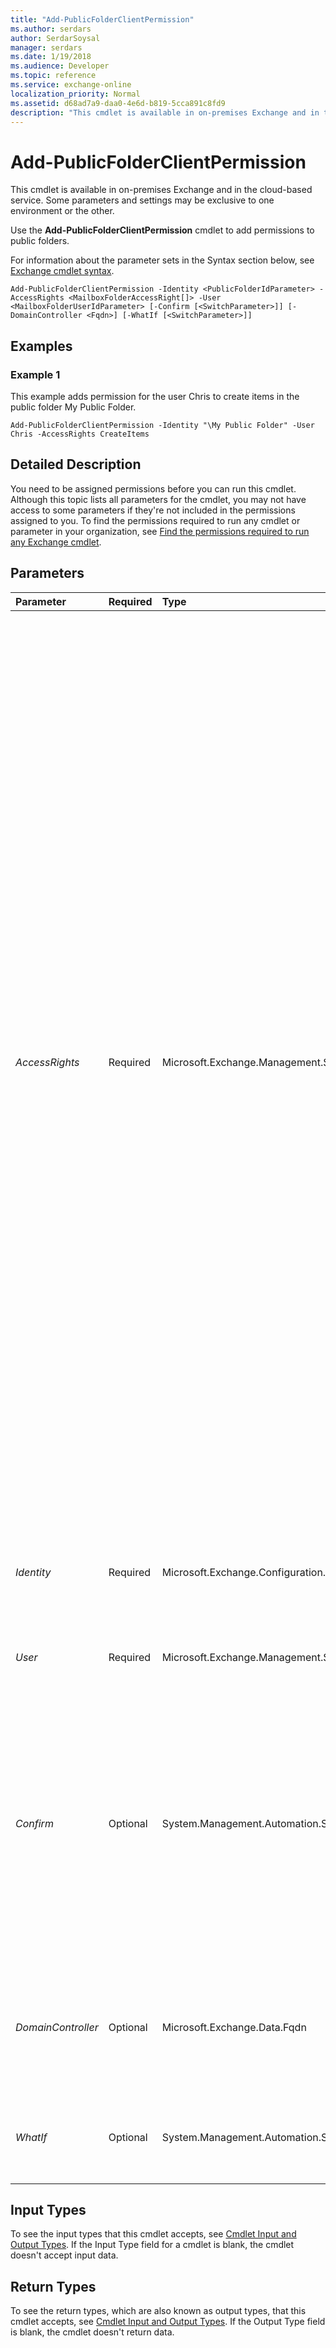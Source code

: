 ```yaml
---
title: "Add-PublicFolderClientPermission"
ms.author: serdars
author: SerdarSoysal
manager: serdars
ms.date: 1/19/2018
ms.audience: Developer
ms.topic: reference
ms.service: exchange-online
localization_priority: Normal
ms.assetid: d68ad7a9-daa0-4e6d-b819-5cca891c8fd9
description: "This cmdlet is available in on-premises Exchange and in the cloud-based service. Some parameters and settings may be exclusive to one environment or the other."
---
```


# Add-PublicFolderClientPermission

This cmdlet is available in on-premises Exchange and in the cloud-based service. Some parameters and settings may be exclusive to one environment or the other. 
  
Use the **Add-PublicFolderClientPermission** cmdlet to add permissions to public folders.
  
For information about the parameter sets in the Syntax section below, see [Exchange cmdlet syntax](https://technet.microsoft.com/library/bb123552.aspx). 
  
```
Add-PublicFolderClientPermission -Identity <PublicFolderIdParameter> -AccessRights <MailboxFolderAccessRight[]> -User <MailboxFolderUserIdParameter> [-Confirm [<SwitchParameter>]] [-DomainController <Fqdn>] [-WhatIf [<SwitchParameter>]]

```

## Examples
<a name="Examples"> </a>

### Example 1

This example adds permission for the user Chris to create items in the public folder My Public Folder.
  
```
Add-PublicFolderClientPermission -Identity "\My Public Folder" -User Chris -AccessRights CreateItems
```

## Detailed Description
<a name="DetailedDescription"> </a>

You need to be assigned permissions before you can run this cmdlet. Although this topic lists all parameters for the cmdlet, you may not have access to some parameters if they're not included in the permissions assigned to you. To find the permissions required to run any cmdlet or parameter in your organization, see [Find the permissions required to run any Exchange cmdlet](https://technet.microsoft.com/library/mt432940.aspx).
  
## Parameters
<a name="DetailedDescription"> </a>

|**Parameter**|**Required**|**Type**|**Description**|
|:-----|:-----|:-----|:-----|
| _AccessRights_ <br/> |Required  <br/> |Microsoft.Exchange.Management.StoreTasks.MailboxFolderAccessRight[]  <br/> | The _AccessRights_ parameter specifies the rights being added. This parameter accepts the following values: <br/>  `ReadItems`: The user has the right to read items within the specified public folder.  <br/>  `CreateItems`: The user has the right to create items within the specified public folder.  <br/>  `EditOwnedItems`: The user has the right to edit the items that the user owns in the specified public folder.  <br/>  `DeleteOwnedItems`: The user has the right to delete items that the user owns in the specified public folder.  <br/>  `EditAllItems`: The user has the right to edit all items in the specified public folder.  <br/>  `DeleteAllItems`: The user has the right to delete all items in the specified public folder.  <br/>  `CreateSubfolders`: The user has the right to create subfolders in the specified public folder.  <br/>  `FolderOwner`: The user is the owner of the specified public folder. The user has the right to view and move the public folder and create subfolders. The user can't read items, edit items, delete items, or create items.  <br/>  `FolderContact`: The user is the contact for the specified public folder.  <br/>  `FolderVisible`: The user can view the specified public folder, but can't read or edit items within the specified public folder.  <br/>  In addition to access rights, you can create rights based upon roles, which includes multiple access rights. This parameter accepts the following values for roles: <br/>  `None`: FolderVisible  <br/>  `Owner`: CreateItems, ReadItems, CreateSubfolders, FolderOwner, FolderContact, FolderVisible, EditOwnedItems, EditAllItems, DeleteOwnedItems, DeleteAllItems  <br/>  `PublishingEditor`: CreateItems, ReadItems, CreateSubfolders, FolderVisible, EditOwnedItems, EditAllItems, DeleteOwnedItems, DeleteAllItems  <br/>  `Editor`: CreateItems, ReadItems, FolderVisible, EditOwnedItems, EditAllItems, DeleteOwnedItems, DeleteAllItems  <br/>  `PublishingAuthor`: CreateItems, ReadItems, CreateSubfolders, FolderVisible, EditOwnedItems, DeleteOwnedItems  <br/>  `Author`: CreateItems, ReadItems, FolderVisible, EditOwnedItems, DeleteOwnedItems  <br/>  `NonEditingAuthor`: CreateItems, ReadItems, FolderVisible  <br/>  `Reviewer`: ReadItems, FolderVisible  <br/>  `Contributor`: CreateItems, FolderVisible  <br/> |
| _Identity_ <br/> |Required  <br/> |Microsoft.Exchange.Configuration.Tasks.PublicFolderIdParameter  <br/> |The  _Identity_ parameter specifies the GUID or public folder name that represents a specific public folder. You can also include the path using the format _TopLevelPublicFolder\PublicFolder_.  <br/> You can omit the parameter label so that only the public folder name or GUID is supplied.  <br/> |
| _User_ <br/> |Required  <br/> |Microsoft.Exchange.Management.StoreTasks.MailboxFolderUserIdParameter  <br/> |The  _User_ parameter specifies the user principal name (UPN), _domain\user_, or alias of the user for whom rights are being added.  <br/> |
| _Confirm_ <br/> |Optional  <br/> |System.Management.Automation.SwitchParameter  <br/> | The _Confirm_ switch specifies whether to show or hide the confirmation prompt. How this switch affects the cmdlet depends on if the cmdlet requires confirmation before proceeding. <br/>  Destructive cmdlets (for example, **Remove-\*** cmdlets) have a built-in pause that forces you to acknowledge the command before proceeding. For these cmdlets, you can skip the confirmation prompt by using this exact syntax: `-Confirm:$false`.  <br/>  Most other cmdlets (for example, **New-\*** and **Set-\*** cmdlets) don't have a built-in pause. For these cmdlets, specifying the _Confirm_ switch without a value introduces a pause that forces you acknowledge the command before proceeding. <br/> |
| _DomainController_ <br/> |Optional  <br/> |Microsoft.Exchange.Data.Fqdn  <br/> |This parameter is available only in on-premises Exchange.  <br/> The  _DomainController_ parameter specifies the domain controller that's used by this cmdlet to read data from or write data to Active Directory. You identify the domain controller by its fully qualified domain name (FQDN). For example, `dc01.contoso.com`.  <br/> |
| _WhatIf_ <br/> |Optional  <br/> |System.Management.Automation.SwitchParameter  <br/> |The  _WhatIf_ switch simulates the actions of the command. You can use this switch to view the changes that would occur without actually applying those changes. You don't need to specify a value with this switch. <br/> |
   
## Input Types
<a name="InputTypes"> </a>

To see the input types that this cmdlet accepts, see [Cmdlet Input and Output Types](http://go.microsoft.com/fwlink/p/?linkId=616387). If the Input Type field for a cmdlet is blank, the cmdlet doesn't accept input data. 
  
## Return Types
<a name="ReturnTypes"> </a>

To see the return types, which are also known as output types, that this cmdlet accepts, see [Cmdlet Input and Output Types](http://go.microsoft.com/fwlink/p/?linkId=616387). If the Output Type field is blank, the cmdlet doesn't return data. 
  

